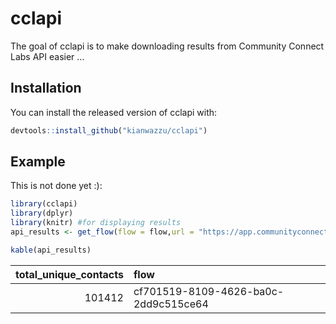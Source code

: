 
<!-- README.md is generated from README.Rmd. Please edit that file -->

# cclapi

<!-- badges: start -->
<!-- badges: end -->

The goal of cclapi is to make downloading results from Community Connect
Labs API easier …

## Installation

You can install the released version of cclapi with:

``` r
devtools::install_github("kianwazzu/cclapi")
```

## Example

This is not done yet :):

``` r
library(cclapi)
library(dplyr)
library(knitr) #for displaying results
api_results <- get_flow(flow = flow,url = "https://app.communityconnectlabs.com/api/v2/contacts_report.json?flow=",key=key)
```

``` r
kable(api_results)
```

| total\_unique\_contacts | flow                                 |
|------------------------:|:-------------------------------------|
|                  101412 | cf701519-8109-4626-ba0c-2dd9c515ce64 |
